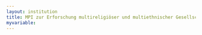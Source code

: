 ```yaml
---
layout: institution
title: MPI zur Erforschung multireligiöser und multiethnischer Gesellschaften
myvariable: 
---
```

